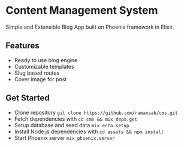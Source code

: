 # Content Management System

Simple and Extensible Blog App built on Phoenix framework in Elixir.

## Features

* Ready to use blog engine
* Customizable templates
* Slug based routes
* Cover image for post

## Get Started

* Clone repository `git clone https://github.com/ramansah/cms.git`
* Fetch dependencies with `cd cms && mix deps.get`
* Setup database and seed data `mix ecto.setup`
* Install Node.js dependencies with `cd assets && npm install`
* Start Phoenix server `mix phoenix.server`

